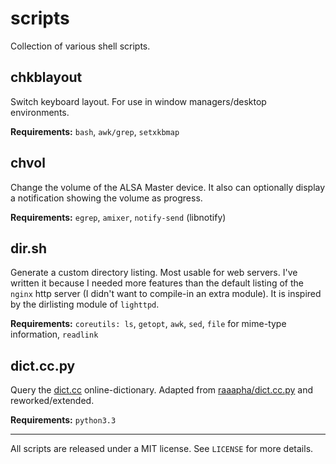 scripts
=======

Collection of various shell scripts.

chkblayout
----------
Switch keyboard layout. For use in window managers/desktop environments.

__Requirements:__ `bash`, `awk/grep`, `setxkbmap`

chvol
-----
Change the volume of the ALSA Master device. It also can optionally
display a notification showing the volume as progress.

__Requirements:__ `egrep`, `amixer`, `notify-send` (libnotify)

dir.sh
------
Generate a custom directory listing. Most usable for web servers. I've
written it because I needed more features than the default listing of
the `nginx` http server (I didn't want to compile-in an extra module).
It is inspired by the dirlisting module of `lighttpd`.

__Requirements:__ `coreutils: ls`, `getopt`, `awk`, `sed`, `file` for mime-type
information, `readlink`

dict.cc.py
----------
Query the [dict.cc](http://www.dict.cc) online-dictionary. Adapted from
[raaapha/dict.cc.py](https://github.com/raaapha/dict.cc.py) and
reworked/extended.

__Requirements:__ `python3.3`

- - -
All scripts are released under a MIT license. See `LICENSE` for more
details.
